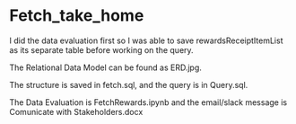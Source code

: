 # Fetch_take_home

I did the data evaluation first so I was able to save rewardsReceiptItemList as its separate table before working on the query.

The Relational Data Model can be found as ERD.jpg.

The structure is saved in fetch.sql, and the query is in Query.sql.

The Data Evaluation is FetchRewards.ipynb and the email/slack message is Comunicate with Stakeholders.docx

